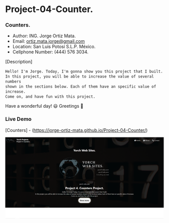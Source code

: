 # Project-04-Counter.
### Counters.
- Author: ING. Jorge Ortiz Mata.
- Email: ortiz.mata.jorge@gmail.com
- Location: San Luis Potosí S.L.P. México.
- Cellphone Number: (444) 576 3034.

[Description]

    Hello! I'm Jorge. Today, I'm gonna show you this project that I built.
    In this project, you will be able to increase the value of several numbers 
    shown in the sections below. Each of them have an specific value of increase.
    Come on, and have fun with this project.

Have a wonderful day! :smiley:
Greetings :love_you_gesture:

### Live Demo

[Counters] - (https://jorge-ortiz-mata.github.io/Project-04-Counter/)

![](images/ImageWebSite-Project-04-Counters.PNG)
